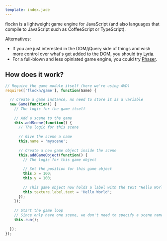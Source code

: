 ```yaml
---
template: index.jade
---
```


flockn is a lightweight game engine for JavaScript (and also languages that compile to JavaScript such as CoffeeScript or TypeScript).

Alternatives:
* If you are just interested in the DOM/jQuery side of things and wish more control over what's get added to the DOM, you should try [Lyria](https://github.com/freezedev/lyria).
* For a full-blown and less opiniated game engine, you could try [Phaser](https://github.com/photonstorm/phaser).

How does it work?
-----------------

```javascript
// Require the game module itself (here we're using AMD)
require(['flockn/game'], function(Game) {

  // Create a game instance, no need to store it as a variable
  new Game(function() {
    // The logic for the game itself
  
    // Add a scene to the game
    this.addScene(function() {
      // The logic for this scene
      
      // Give the scene a name
      this.name = 'myscene';
      
      // Create a new game object inside the scene
      this.addGameObject(function() {
        // The logic for this game object
      
        // Set the position for this game object
        this.x = 100;
        this.y = 100;
        
        // This game object now holds a label with the text "Hello World"
        this.texture.label.text = 'Hello World';
      });
    });
    
    // Start the game loop
    // Since only have one scene, we don't need to specify a scene name. In any other case it would be: `this.run('myscene');`
    this.run();
  
  });
});